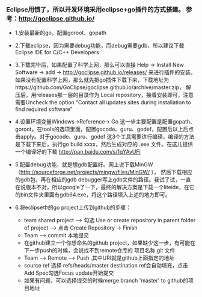 ### Eclipse用惯了，所以开发环境采用eclipse+go插件的方式搭建。 参考：http://goclipse.github.io/

* 1.安装最新的go，配置goroot、gopath

* 2.下载eclipse，因为需要debug功能，而debug需要gdb，所以建议下载Eclipse IDE for C/C++ Developers

* 3.下载完毕后，如果配置了科学上网，那么可以直接 Help -> Install New Software -> add -> http://goclipse.github.io/releases/ 来进行插件的安装。如果没有配置科学上网，那么就先把go插件下载下来，下载地址为https://github.com/GoClipse/goclipse.github.io/archive/master.zip， 解压后，用releases那一层的目录作为 Local repository，接着安装即可，注意需要Uncheck the option “Contact all updates sites during installation to find required software”

* 4.设置环境变量Windows->Reference-> Go 这一步主要配置是配置gopath、goroot，在tools的选项里面，配置gocode、guru、godef，配置后以上后点击apply。对于gocode、guru、godef 这3个工具需要进行编译，编译的方法是下载下来后，执行go build xxxx，然后生成对应的 .exe 文件。在这儿提供一个编译好的下载 http://pan.baidu.com/s/1qYAvUFi

* 5.配置debug功能，就是想gdb配置好。网上说下载MinGW（http://sourceforge.net/projects/mingw/files/MinGW/ ）， 然后下载相应的gdb包，再在相应的gdb debugger写上gdb文件的路径。我试了试，一直在说版本不对，所以google了一下，最终的解决方案是下载一个liteide，在它的bin文件夹里面有gdb64.exe，将这个路径填入上述的地方即可。

* 6.将eclipse中的go project上传到github的步骤：
	* team shared project --> 勾选  Use or create repository in parent folder of project --> 点击  Create Repository  ->  Finish
	* Team --> commit 本地提交
	* 在github建立一个你想命名的github project，如果缺少这一步，有可能在下一步push的时候，会说找不到remote仓库的 项目名称.git 文件
	* Team --> Remote --> Push ,其中URI就是github上面指定的地址
	* source ref 选择 refs/heads/master  destination ref会自动填充，点击  Add Spec勾选Focus update开始提交
	* 如果有问题，可以选择提交的时候merge branch 'master' to github的项目地址